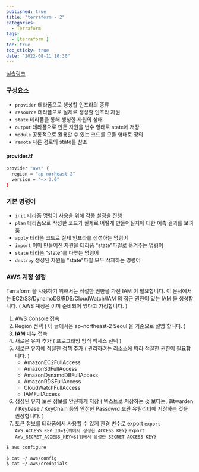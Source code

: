 ```yaml
---
published: true
title: "terraform - 2"
categories:
  - Terraform 
tags:
  - [terraform ]
toc: true
toc_sticky: true
date: "2022-08-11 10:30"
---
```


[실습링크](https://terraform101.inflearn.devopsart.dev/preparation/aws-configure/)

### 구성요소

* `provider` 테라폼으로 생성할 인프라의 종류
* `resource` 테라폼으로 실제로 생성할 인프라 자원
* `state` 테라폼을 통해 생성한 자원의 상태
* `output` 테라폼으로 만든 자원을 변수 형태로 state에 저장
* `module` 공통적으로 활용할 수 있는 코드를 모듈 형태로 정의
* `remote` 다른 경로의 state를 참조

#### provider.tf

```bash
provider "aws" {
  region = "ap-norheast-2"
  version = "~> 3.0"
}
```

### 기본 명령어

* `init` 테라폼 명령어 사용을 위해 각종 설정을 진행
* `plan` 테라폼으로 작성한 코드가 실제로 어떻게 만들어질지에 대한 예측 결과를 보여줌
* `apply` 테라폼 코드로 실제 인프라를 생성하는 명령어
* `import` 이미 만들어진 자원을 테라폼 "state"파일로 옮겨주는 명령어
* `state` 테라폼 "state"를 다루는 명령어
* `destroy` 생성된 자원들 "state"파일 모두 삭제하는 명령어

### AWS 계정 설정

Terraform 을 사용하기 위해서는 적절한 권한을 가진 IAM 이 필요합니다.
이 문서에서는 EC2/S3/DynamoDB/RDS/CloudWatch/IAM 의 접근 권한이 있는 IAM 을 생성합니다. ( AWS 계정은 이미 준비되어 있다고 가정합니다. )

1. [AWS Console](https://aws.amazon.com/ko/console/) 접속
2. Region 선택 ( 이 글에서는 ap-northeast-2 Seoul 을 기준으로 설명 합니다. )
3. **IAM** 메뉴 접속
4. 새로운 유저 추가 ( 프로그래밍 방식 액세스 선택 )
5. 새로운 유저에 적절한 정책 추가 ( 관리하려는 리소스에 따라 적절한 권한이 필요합니다. )
   - AmazonEC2FullAccess
   - AmazonS3FullAccess
   - AmazonDynamoDBFullAccess
   - AmazonRDSFullAccess
   - CloudWatchFullAccess
   - IAMFullAccess
6. 생성된 유저 토큰 정보를 안전하게 저장 ( 텍스트로 저장하는 것 보다는, Bitwarden / Keybase / KeyChain 등의 안전한 Passowrd 보관 유틸리티에 저장하는 것을 권장합니다. )
7. 토큰 정보를 테라폼에서 사용할 수 있게 환경 변수로 export
   `export AWS_ACCESS_KEY_ID=${위에서 생성한 ACCESS KEY}`
   `export AWs_SECRET_ACCESS_KEY=${위에서 생성한 SECRET ACCESS KEY}`

```bash
$ aws configure

$ cat ~/.aws/config
$ cat ~/.aws/credntials
```

